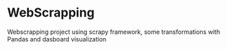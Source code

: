# WebScrapping
Webscrapping project using scrapy framework, some transformations with Pandas and dasboard visualization 
